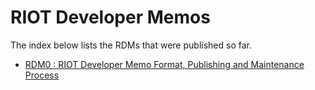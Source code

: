 # RIOT Developer Memos

The index below lists the RDMs that were published so far.

- [RDM0 : RIOT Developer Memo Format, Publishing and Maintenance Process](./rdm0000.md)